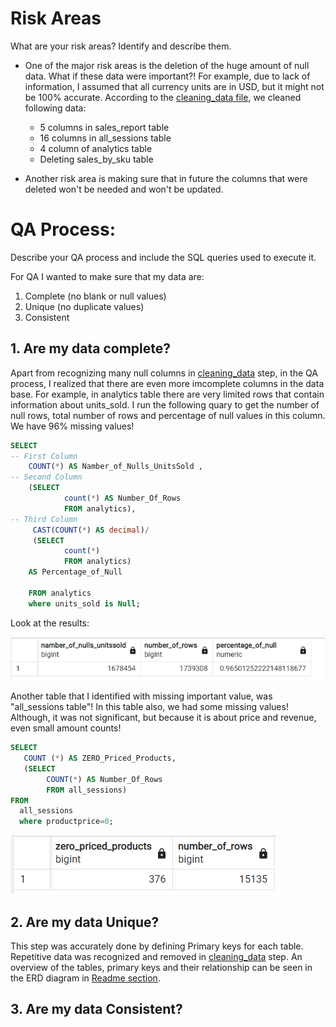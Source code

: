 # Risk Areas
What are your risk areas? Identify and describe them.
- One of the major risk areas is the deletion of the huge amount of null data. What if these data were important?! For example, due to lack of information, I assumed that all currency units are in USD, but it might not be 100% accurate. According to the [cleaning_data file](/cleaning_data.md), we cleaned following data:
	- 5 columns in sales_report table
	- 16 columns in all_sessions table
	- 4 column of analytics table
	- Deleting sales_by_sku table

- Another risk area is making sure that in future the columns that were deleted won't be needed and won't be updated.


# QA Process:
Describe your QA process and include the SQL queries used to execute it.

For QA I wanted to make sure that my data are:
1. Complete (no blank or null values)
2. Unique (no duplicate values)
3. Consistent

## 1. Are my data complete?
Apart from recognizing many null columns in [cleaning_data](/cleaning_data.md) step, in the QA process, I realized that there are even more imcomplete columns in the data base. For example, in analytics table there are very limited rows that contain information about units_sold. I run the following quary to get the number of null rows, total number of rows and percentage of null values in this column. We have 96% missing values! 

``` SQL
SELECT 
-- First Column
	COUNT(*) AS Namber_of_Nulls_UnitsSold ,
-- Second Column
	(SELECT
	 		count(*) AS Number_Of_Rows
	 		FROM analytics),
-- Third Column
	 CAST(COUNT(*) AS decimal)/
	 (SELECT
	 		count(*)
	 		FROM analytics) 
	AS Percentage_of_Null 
	
	FROM analytics
	where units_sold is Null;
```
Look at the results:

![Units_sold column information](/data/Units_sold_column.png)

Another table that I identified with missing important value, was "all_sessions table"! In this table also, we had some missing values! Although, it was not significant, but because it is about price and revenue, even small amount counts!

``` SQL
SELECT
   COUNT (*) AS ZERO_Priced_Products,
   (SELECT
		COUNT(*) AS Number_Of_Rows
		FROM all_sessions)
FROM
  all_sessions
  where productprice=0;
```
![missing price information](/data/productprice_missing_values.png)
## 2. Are my data Unique?
This step was accurately done by defining Primary keys for each table. Repetitive data was recognized and removed in [cleaning_data](/cleaning_data.md) step. An overview of the tables, primary keys and their relationship can be seen in the ERD diagram in [Readme section](/README.md). 

## 3. Are my data Consistent?
